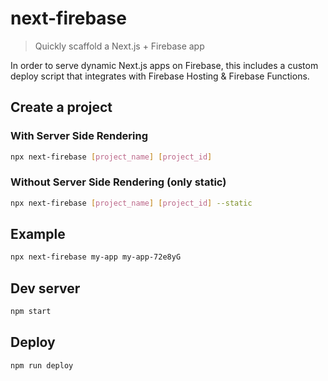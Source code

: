 # next-firebase

> Quickly scaffold a Next.js + Firebase app

In order to serve dynamic Next.js apps on Firebase, this includes a custom deploy script that integrates with Firebase Hosting & Firebase Functions.

## Create a project

### With Server Side Rendering

```bash
npx next-firebase [project_name] [project_id]
```

### Without Server Side Rendering (only static)

```bash
npx next-firebase [project_name] [project_id] --static
```

## Example

```bash
npx next-firebase my-app my-app-72e8yG
```

## Dev server

```bash
npm start
```

## Deploy

```bash
npm run deploy
```
